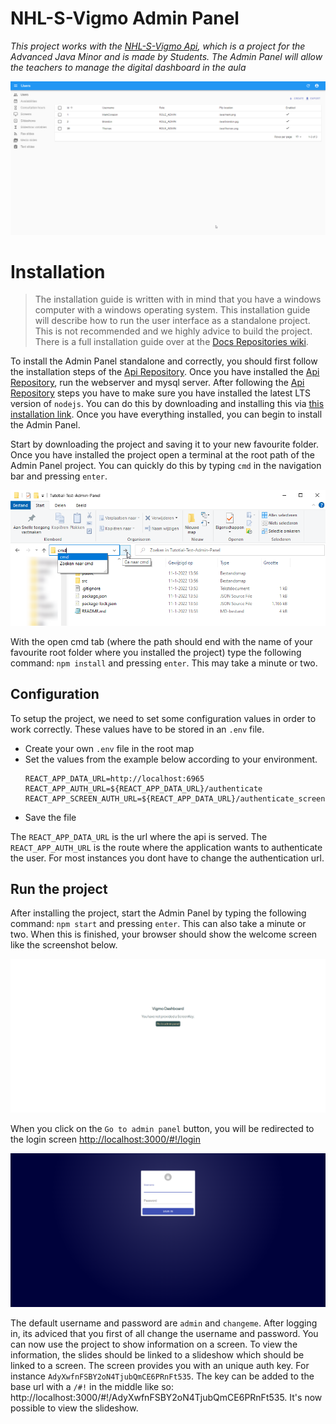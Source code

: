 # NHL-S-Vigmo Admin Panel
_This project works with the [NHL-S-Vigmo Api](https://github.com/NHL-S-Vigmo/Api), which is a project for the Advanced Java Minor and is made by Students. The Admin Panel will allow the teachers to manage the digital dashboard in the aula_

![dashboard-example](docs/img/dashboard-example.png?raw=true "Dashboard Example")

# Installation
> The installation guide is written with in mind that you have a windows computer with a windows operating system. This installation guide will describe how to run the user interface as a standalone project. This is not recommended and we highly advice to build the project. There is a full installation guide over at the [Docs Repositories wiki](https://github.com/NHL-S-Vigmo/docs/wiki/).

To install the Admin Panel standalone and correctly, you should first follow the installation steps of the [Api Repository](https://github.com/NHL-S-Vigmo/Api#how-to-install). Once you have installed the [Api Repository](https://github.com/NHL-S-Vigmo/Api#how-to-install), run the webserver and mysql server. After following the [Api Repository](https://github.com/NHL-S-Vigmo/Api#how-to-install) steps you have to make sure you have installed the latest LTS version of `nodejs`. You can do this by downloading and installing this via [this installation link](https://nodejs.org/en/download/). Once you have everything installed, you can begin to install the Admin Panel.  

Start by downloading the project and saving it to your new favourite folder. Once you have installed the project open a terminal at the root path of the Admin Panel project. You can quickly do this by typing `cmd` in the navigation bar and pressing `enter`.

![open-cmd-help](https://raw.githubusercontent.com/NHL-S-Vigmo/Admin-Panel/main/docs/img/open-cmd-help.png "Open CMD")

With the open cmd tab (where the path should end with the name of your favourite root folder where you installed the project) type the following command: `npm install` and pressing `enter`. This may take a minute or two. 

## Configuration
To setup the project, we need to set some configuration values in order to work correctly. These values have to be stored in an `.env` file.
- Create your own `.env` file in the root map
- Set the values from the example below according to your environment.
  ```
  REACT_APP_DATA_URL=http://localhost:6965
  REACT_APP_AUTH_URL=${REACT_APP_DATA_URL}/authenticate
  REACT_APP_SCREEN_AUTH_URL=${REACT_APP_DATA_URL}/authenticate_screen
  ```
- Save the file

The `REACT_APP_DATA_URL` is the url where the api is served. The `REACT_APP_AUTH_URL` is the route where the application wants to authenticate the user. For most instances you dont have to change the authentication url.

## Run the project
After installing the project, start the Admin Panel by typing the following command: `npm start` and pressing `enter`. This can also take a minute or two. When this is finished, your browser should show the welcome screen like the screenshot below.

![welcome-screen](docs/img/welcome-screen.png "Welcome Screen")

When you click on the `Go to admin panel` button, you will be redirected to the login screen [http://localhost:3000/#!/login](http://localhost:3000/#!/login)

![login-screen](docs/img/login-screen.png "Login Screen")

The default username and password are `admin` and `changeme`. After logging in, its adviced that you first of all change the username and password. You can now use the project to show information on a screen. To view the information, the slides should be linked to a slideshow which should be linked to a screen. The screen provides you with an unique auth key. For instance `AdyXwfnFSBY2oN4TjubQmCE6PRnFt535`. The key can be added to the base url with a `/#!` in the middle like so: http://localhost:3000/#!/AdyXwfnFSBY2oN4TjubQmCE6PRnFt535. It's now possible to view the slideshow.
